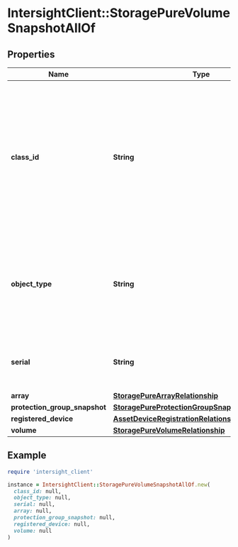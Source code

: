 # IntersightClient::StoragePureVolumeSnapshotAllOf

## Properties

| Name | Type | Description | Notes |
| ---- | ---- | ----------- | ----- |
| **class_id** | **String** | The fully-qualified name of the instantiated, concrete type. This property is used as a discriminator to identify the type of the payload when marshaling and unmarshaling data. | [default to &#39;storage.PureVolumeSnapshot&#39;] |
| **object_type** | **String** | The fully-qualified name of the instantiated, concrete type. The value should be the same as the &#39;ClassId&#39; property. | [default to &#39;storage.PureVolumeSnapshot&#39;] |
| **serial** | **String** | Unique serial number of the snapshot allocated by the storage array. | [optional][readonly] |
| **array** | [**StoragePureArrayRelationship**](StoragePureArrayRelationship.md) |  | [optional] |
| **protection_group_snapshot** | [**StoragePureProtectionGroupSnapshotRelationship**](StoragePureProtectionGroupSnapshotRelationship.md) |  | [optional] |
| **registered_device** | [**AssetDeviceRegistrationRelationship**](AssetDeviceRegistrationRelationship.md) |  | [optional] |
| **volume** | [**StoragePureVolumeRelationship**](StoragePureVolumeRelationship.md) |  | [optional] |

## Example

```ruby
require 'intersight_client'

instance = IntersightClient::StoragePureVolumeSnapshotAllOf.new(
  class_id: null,
  object_type: null,
  serial: null,
  array: null,
  protection_group_snapshot: null,
  registered_device: null,
  volume: null
)
```


